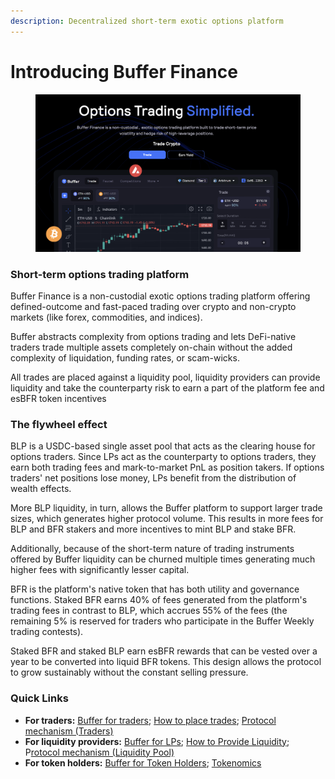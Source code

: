 ```yaml
---
description: Decentralized short-term exotic options platform
---
```


# Introducing Buffer Finance

<figure><img src=".gitbook/assets/Screenshot 2023-03-17 at 8.01.38 PM (2).png" alt=""><figcaption></figcaption></figure>

### Short-term options trading platform

Buffer Finance is a non-custodial exotic options trading platform offering defined-outcome and fast-paced trading over crypto and non-crypto markets (like forex, commodities, and indices).

Buffer abstracts complexity from options trading and lets DeFi-native traders trade multiple assets completely on-chain without the added complexity of liquidation, funding rates, or scam-wicks.

All trades are placed against a liquidity pool, liquidity providers can provide liquidity and take the counterparty risk to earn a part of the platform fee and esBFR token incentives&#x20;

### **The flywheel effect**

BLP is a USDC-based single asset pool that acts as the clearing house for options traders. Since LPs act as the counterparty to options traders, they earn both trading fees and mark-to-market PnL as position takers. If options traders' net positions lose money, LPs benefit from the distribution of wealth effects.&#x20;

More BLP liquidity, in turn, allows the Buffer platform to support larger trade sizes, which generates higher protocol volume. This results in more fees for BLP and BFR stakers and more incentives to mint BLP and stake BFR.&#x20;

Additionally, because of the short-term nature of trading instruments offered by Buffer liquidity can be churned multiple times generating much higher fees with significantly lesser capital.

BFR is the platform's native token that has both utility and governance functions. Staked BFR earns 40% of fees generated from the platform's trading fees in contrast to BLP, which accrues 55% of the fees (the remaining 5% is reserved for traders who participate in the Buffer Weekly trading contests).&#x20;

Staked BFR and staked BLP earn esBFR rewards that can be vested over a year to be converted into liquid BFR tokens. This design allows the protocol to grow sustainably without the constant selling pressure.

### **Quick Links**

* **For traders:** [Buffer for traders](introduction/buffer-for-traders.md); [How to place trades](quick-start-guides/how-to-place-trades.md); [Protocol mechanism (Traders)](protocol-mechanism/trading.md)
* **For liquidity providers:** [Buffer for LPs](introduction/buffer-for-lps.md); [How to Provide Liquidity](quick-start-guides/how-to-provide-liqudity.md); P[rotocol mechanism (Liquidity Pool)](protocol-mechanism/liquidity-pool.md)
* **For token holders:** [Buffer for Token Holders](https://app.gitbook.com/s/as8muGJZvVrS0BgDB8hJ/\~/changes/3/introduction/buffer-for-token-holders); [Tokenomics](https://app.gitbook.com/s/as8muGJZvVrS0BgDB8hJ/\~/changes/3/tokenomics)
